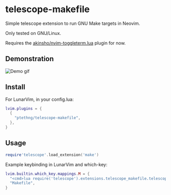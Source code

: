 # telescope-makefile
Simple telescope extension to run GNU Make targets in Neovim.

Only tested on GNU/Linux.

Requires the [akinsho/nvim-toggleterm.lua](https://github.com/akinsho/nvim-toggleterm.lua) plugin for now.

## Demonstration
![Demo gif](https://gist.github.com/ptethng/7ac7f9c91a44f015d8fadea373f000d2/raw/fbdfa68fa3b9133884bd6e402898224db620ebb0/box-210809-2336-36.gif)

## Install
For LunarVim, in your config.lua:
```lua
lvim.plugins = {
  {
    "ptethng/telescope-makefile",
  },
}
```

## Usage
```lua
require'telescope'.load_extension('make')
```

Example keybinding in LunarVim and which-key:
```lua
lvim.builtin.which_key.mappings.M = {
  "<cmd>lua require('telescope').extensions.telescope_makefile.telescope_makefile()<cr>",
  "Makefile",
}
```


